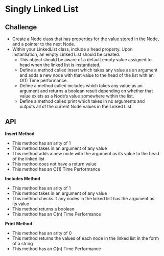 # Singly Linked List

## Challenge
- Create a Node class that has properties for the value stored in the Node, and a pointer to the next Node.
- Within your LinkedList class, include a head property. Upon instantiation, an empty Linked List should be created.
    - This object should be aware of a default empty value assigned to head when the linked list is instantiated.
    - Define a method called insert which takes any value as an argument and adds a new node with that value to the head of the list with an O(1) Time performance.
    - Define a method called includes which takes any value as an argument and returns a boolean result depending on whether that value exists as a Node’s value somewhere within the list.
    - Define a method called print which takes in no arguments and outputs all of the current Node values in the Linked List.

## API

**Insert Method**
- This method has an arity of 1
- This method takes in an argument of any value
- This method adds a new node with the argument as its value to the head of the linked list
- This method does not have a return value
- This method has an O(1) Time Performance

**Includes Method**
- This method has an arity of 1
- This method takes in an argument of any value
- This method checks if any nodes in the linked list has the argument as its value
- This method returns a boolean
- This method has an O(n) Time Performance

**Print Method**
- This method has an arity of 0
- This method returns the values of each node in the linked list in the form of a string
- This method has an O(n) Time Performance

